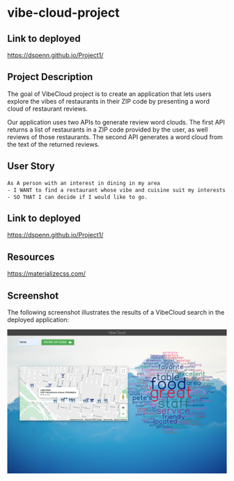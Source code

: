 # vibe-cloud-project

## Link to deployed 

https://dspenn.github.io/Project1/

## Project Description
The goal of VibeCloud project is to create an application that lets users explore the vibes of restaurants in their ZIP code by presenting a word cloud of restaurant reviews.

Our application uses two APIs to generate review word clouds. The first API returns a list of restaurants in a ZIP code provided by the user, as well reviews of those restaurants. The second API generates a word cloud from the text of the returned reviews.


## User Story
```
As A person with an interest in dining in my area
- I WANT to find a restaurant whose vibe and cuisine suit my interests
- SO THAT I can decide if I would like to go.
```

## Link to deployed 

https://dspenn.github.io/Project1/

## Resources

https://materializecss.com/

## Screenshot
The following screenshot illustrates the results of a VibeCloud search in the deployed application:

![Alt text](./screenshot.png?raw=true "Screenshot of VibeCloud")